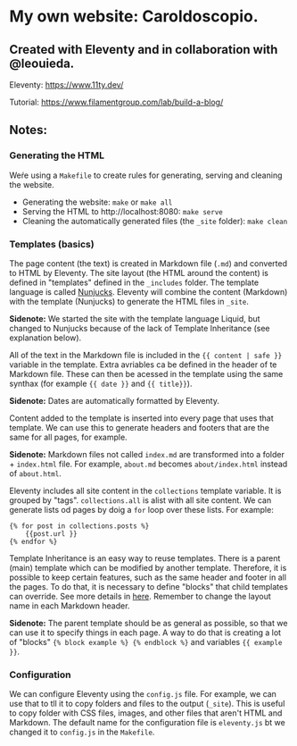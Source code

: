 # My own website: Caroldoscopio. 

## Created with Eleventy and in collaboration with @leouieda.

Eleventy: https://www.11ty.dev/

Tutorial: https://www.filamentgroup.com/lab/build-a-blog/

## Notes:

### Generating the HTML

Weŕe using a `Makefile` to create rules for generating, serving and cleaning the website.

* Generating the website: `make` or `make all`
* Serving the HTML to http://localhost:8080: `make serve`
* Cleaning the automatically generated files (the `_site` folder): `make clean`

### Templates (basics)

The page content (the text) is created in Markdown file (`.md`) and converted to HTML by Eleventy. The site layout (the HTML around the content) is defined in "templates" defined in the `_includes` folder. The template language is called [Nunjucks](https://mozilla.github.io/nunjucks/templating.html). Eleventy will combine the content (Markdown) with the template (Nunjucks) to generate the HTML files in `_site`.

**Sidenote:** We started the site with the template language Liquid, but changed to Nunjucks because of the lack of Template Inheritance (see explanation below).

All of the text in the Markdown file is included in the `{{ content | safe }}` variable in the template. Extra avriables ca be defined in the header of te Markdown file. These can then be acessed in the template using the same synthax (for example `{{ date }}` and `{{ title}}`).

**Sidenote:** Dates are automatically formatted by Eleventy.

Content added to the template is inserted into every page that uses that template. We can use this to generate headers and footers that are the same for all pages, for example.

**Sidenote:** Markdown files not called `index.md` are transformed into a folder + `index.html` file. For example, `about.md` becomes `about/index.html` instead of `about.html`.

Eleventy includes all site content in the `collections` template variable. It is grouped by "tags". `collections.all` is  alist with all site content. We can generate lists od pages by doig a `for` loop over these lists. For example:
```
{% for post in collections.posts %}
    {{post.url }}
{% endfor %}
```

Template Inheritance is an easy way to reuse templates. There is a parent (main) template which can be modified by another template. Therefore, it is possible to keep certain features, such as the same header and footer in all the pages. To do that, it is necessary to define "blocks" that child templates can override. See more details in [here](https://mozilla.github.io/nunjucks/templating.html#template-inheritance). Remember to change the layout name in each Markdown header.

**Sidenote:** The parent template should be as general as possible, so that we can use it to specify things in each page. A way to do that is creating a lot of "blocks" `{% block example %} {% endblock %}` and variables `{{ example }}`.

### Configuration

We can configure Eleventy using the `config.js` file. For example, we can use that to tll it to copy folders and files to the output (`_site`). This is useful to copy folder with CSS files, images, and other files that aren't HTML and Markdown. The default name for the configuration file is `eleventy.js` bt we changed it to `config.js` in the `Makefile`.

